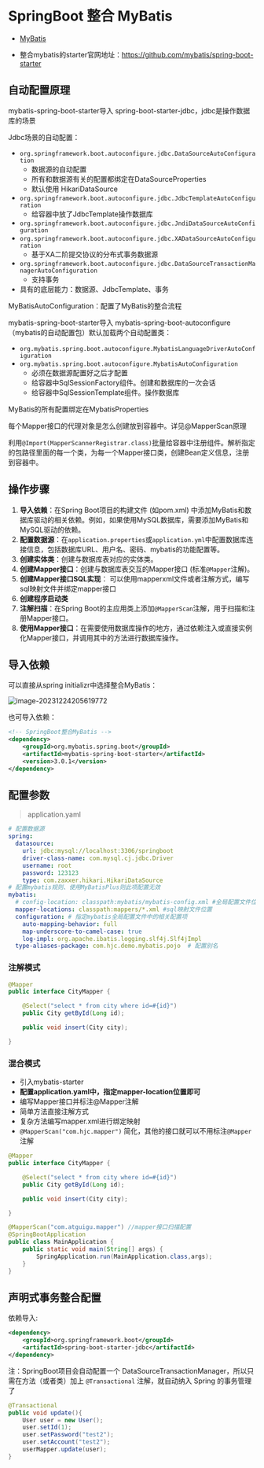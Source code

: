 # SpringBoot 整合 MyBatis

- [MyBatis](../../../../../MyBatis/README.md)

- 整合mybatis的starter官网地址：https://github.com/mybatis/spring-boot-starter

## 自动配置原理

mybatis-spring-boot-starter导入 spring-boot-starter-jdbc，jdbc是操作数据库的场景

Jdbc场景的自动配置：

- `org.springframework.boot.autoconfigure.jdbc.DataSourceAutoConfiguration`
  - 数据源的自动配置
  - 所有和数据源有关的配置都绑定在DataSourceProperties
  - 默认使用 HikariDataSource
- `org.springframework.boot.autoconfigure.jdbc.JdbcTemplateAutoConfiguration`
  - 给容器中放了JdbcTemplate操作数据库
- `org.springframework.boot.autoconfigure.jdbc.JndiDataSourceAutoConfiguration`
- `org.springframework.boot.autoconfigure.jdbc.XADataSourceAutoConfiguration`
  - 基于XA二阶提交协议的分布式事务数据源
- `org.springframework.boot.autoconfigure.jdbc.DataSourceTransactionManagerAutoConfiguration`
  - 支持事务
- 具有的底层能力：数据源、JdbcTemplate、事务

MyBatisAutoConfiguration：配置了MyBatis的整合流程

mybatis-spring-boot-starter导入 mybatis-spring-boot-autoconfigure（mybatis的自动配置包）默认加载两个自动配置类：

- `org.mybatis.spring.boot.autoconfigure.MybatisLanguageDriverAutoConfiguration`
- `org.mybatis.spring.boot.autoconfigure.MybatisAutoConfiguration`
  - 必须在数据源配置好之后才配置
  - 给容器中SqlSessionFactory组件。创建和数据库的一次会话
  - 给容器中SqlSessionTemplate组件。操作数据库

MyBatis的所有配置绑定在MybatisProperties

每个Mapper接口的代理对象是怎么创建放到容器中。详见@MapperScan原理

利用`@Import(MapperScannerRegistrar.class)`批量给容器中注册组件。解析指定的包路径里面的每一个类，为每一个Mapper接口类，创建Bean定义信息，注册到容器中。

## 操作步骤

1. **导入依赖**：在Spring Boot项目的构建文件 (如pom.xml) 中添加MyBatis和数据库驱动的相关依赖。例如，如果使用MySQL数据库，需要添加MyBatis和MySQL驱动的依赖。
2. **配置数据源**：在`application.properties`或`application.yml`中配置数据库连接信息，包括数据库URL、用户名、密码、mybatis的功能配置等。
3. **创建实体类**：创建与数据库表对应的实体类。
4. **创建Mapper接口**：创建与数据库表交互的Mapper接口 (标准`@Mapper`注解)。
5. **创建Mapper接口SQL实现**： 可以使用mapperxml文件或者注解方式，编写sql映射文件并绑定mapper接口
6. **创建程序启动类**
7. **注解扫描**：在Spring Boot的主应用类上添加`@MapperScan`注解，用于扫描和注册Mapper接口。
8. **使用Mapper接口**：在需要使用数据库操作的地方，通过依赖注入或直接实例化Mapper接口，并调用其中的方法进行数据库操作。

## 导入依赖

可以直接从spring initializr中选择整合MyBatis：

![image-20231224205619772](https://cdn.jsdelivr.net/gh/letengzz/tc2/img202312242056982.png)

也可导入依赖：

```xml
<!-- SpringBoot整合MyBatis -->
<dependency>
	<groupId>org.mybatis.spring.boot</groupId>
    <artifactId>mybatis-spring-boot-starter</artifactId>
    <version>3.0.1</version>
</dependency>
```

## 配置参数

> application.yaml

```yaml
# 配置数据源
spring:
  datasource:
    url: jdbc:mysql://localhost:3306/springboot
    driver-class-name: com.mysql.cj.jdbc.Driver
    username: root
    password: 123123
    type: com.zaxxer.hikari.HikariDataSource
# 配置mybatis规则、使⽤MyBatisPlus则此项配置⽆效
mybatis:
  # config-location: classpath:mybatis/mybatis-config.xml #全局配置文件位置
  mapper-locations: classpath:mappers/*.xml #sql映射文件位置
  configuration: # 指定mybatis全局配置⽂件中的相关配置项
  	auto-mapping-behavior: full
    map-underscore-to-camel-case: true
    log-impl: org.apache.ibatis.logging.slf4j.Slf4jImpl
  type-aliases-package: com.hjc.demo.mybatis.pojo  # 配置别名
```

### 注解模式

```java
@Mapper
public interface CityMapper {

    @Select("select * from city where id=#{id}")
    public City getById(Long id);

    public void insert(City city);

}
```

### 混合模式

- 引入mybatis-starter
- **配置application.yaml中，指定mapper-location位置即可**
- 编写Mapper接口并标注@Mapper注解
- 简单方法直接注解方式
- 复杂方法编写mapper.xml进行绑定映射
- `@MapperScan("com.hjc.mapper")` 简化，其他的接口就可以不用标注`@Mapper`注解

```java
@Mapper
public interface CityMapper {

    @Select("select * from city where id=#{id}")
    public City getById(Long id);

    public void insert(City city);

}
```

```java
@MapperScan("com.atguigu.mapper") //mapper接口扫描配置
@SpringBootApplication
public class MainApplication {
	public static void main(String[] args) {
		SpringApplication.run(MainApplication.class,args);
    }
}
```

## 声明式事务整合配置

依赖导入:

```xml
<dependency>
    <groupId>org.springframework.boot</groupId>
    <artifactId>spring-boot-starter-jdbc</artifactId>
</dependency>
```

注：SpringBoot项目会自动配置一个 DataSourceTransactionManager，所以只需在方法（或者类）加上 `@Transactional` 注解，就自动纳入 Spring 的事务管理了

```java
@Transactional
public void update(){
    User user = new User();
    user.setId(1);
    user.setPassword("test2");
    user.setAccount("test2");
    userMapper.update(user);
}
```
